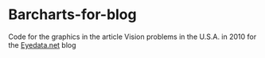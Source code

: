 Barcharts-for-blog
==================

Code for the graphics in the article Vision problems in the U.S.A. in 2010 for the [Eyedata.net](http://eyedata.net/index.php/blog) blog